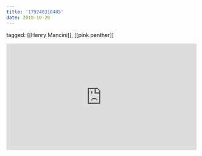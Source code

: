 ```yaml
---
title: '179240310485'
date: 2018-10-20
---
```

tagged: [[Henry Mancini]], [[pink panther]]
<iframe allow="accelerometer; autoplay; clipboard-write; encrypted-media; gyroscope; picture-in-picture" allowfullscreen="" frameborder="0" height="281" id="youtube_iframe" src="https://www.youtube.com/embed/Pw5Nvz1FKLY?feature=oembed&amp;enablejsapi=1&amp;origin=https://safe.txmblr.com&amp;wmode=opaque" width="500"></iframe>